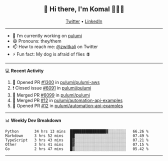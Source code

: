 <h2 align="center"> 👋 Hi there, I'm Komal 🧑🏾‍💻 </h2>
<p align="center">
    <a href="https://twitter.com/zwitkali">Twitter</a> •
    <a href="https://www.linkedin.com/in/komal-ali/">LinkedIn</a>
</p>

--------

- 🔭 I’m currently working on [pulumi](https://github.com/pulumi/pulumi)
- 😄 Pronouns: they/them
- 📫 How to reach me: [@zwitkali](https://twitter.com/zwitkali) on Twitter
- ⚡ Fun fact: My dog is afraid of flies 🪰

--------
💻 **Recent Activity**

<!--START_SECTION:activity-->
1. 💪 Opened PR [#1300](https://github.com/pulumi/pulumi-aws/pull/1300) in [pulumi/pulumi-aws](https://github.com/pulumi/pulumi-aws)
2. ❗️ Closed issue [#6091](https://github.com/pulumi/pulumi/issues/6091) in [pulumi/pulumi](https://github.com/pulumi/pulumi)
3. 🎉 Merged PR [#6099](https://github.com/pulumi/pulumi/pull/6099) in [pulumi/pulumi](https://github.com/pulumi/pulumi)
4. 🎉 Merged PR [#12](https://github.com/pulumi/automation-api-examples/pull/12) in [pulumi/automation-api-examples](https://github.com/pulumi/automation-api-examples)
5. 💪 Opened PR [#12](https://github.com/pulumi/automation-api-examples/pull/12) in [pulumi/automation-api-examples](https://github.com/pulumi/automation-api-examples)
<!--END_SECTION:activity-->

--------

📊 **Weekly Dev Breakdown**
<!--START_SECTION:waka-->
```text
Python       34 hrs 13 mins  ████████████████▓░░░░░░░░   66.26 % 
Markdown     3 hrs 52 mins   ██░░░░░░░░░░░░░░░░░░░░░░░   07.49 % 
TypeScript   3 hrs 43 mins   █▓░░░░░░░░░░░░░░░░░░░░░░░   07.21 % 
Other        3 hrs 41 mins   █▓░░░░░░░░░░░░░░░░░░░░░░░   07.15 % 
Go           2 hrs 47 mins   █▒░░░░░░░░░░░░░░░░░░░░░░░   05.42 % 
```
<!--END_SECTION:waka-->

--------
